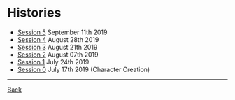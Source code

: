 # Histories
- [Session 5](Session005.md) September 11th 2019
- [Session 4](Session004.md) August 28th 2019
- [Session 3](Session003.md) August 21th 2019
- [Session 2](Session002.md) August 07th 2019
- [Session 1](Session001.md) July 24th 2019
- [Session 0](Session000.md) July 17th 2019 (Character Creation)

---
[Back](../TheEyesOfTheBeholder)
